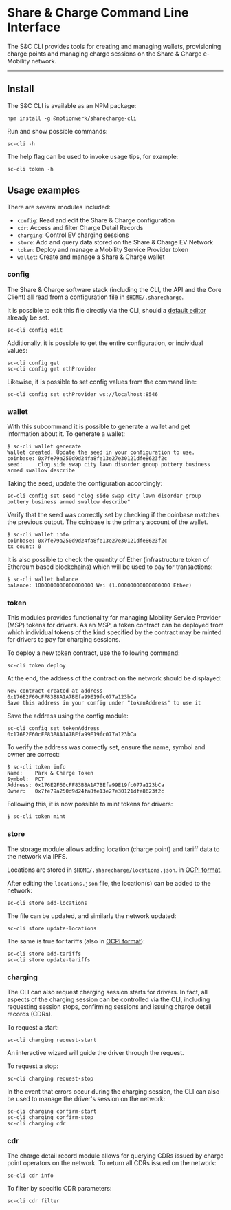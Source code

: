 # Share & Charge Command Line Interface

The S&C CLI provides tools for creating and managing wallets, provisioning charge points and managing charge sessions on the Share & Charge e-Mobility network.

---

## Install

The S&C CLI is available as an NPM package:

```
npm install -g @motionwerk/sharecharge-cli
```

Run and show possible commands:

```
sc-cli -h
```

The help flag can be used to invoke usage tips, for example:

```
sc-cli token -h
```

## Usage examples

There are several modules included:
- `config`:    Read and edit the Share & Charge configuration
- `cdr`:       Access and filter Charge Detail Records
- `charging`:  Control EV charging sessions
- `store`:     Add and query data stored on the Share & Charge EV Network
- `token`:     Deploy and manage a Mobility Service Provider token
- `wallet`:    Create and manage a Share & Charge wallet

### config

The Share & Charge software stack (including the CLI, the API and the Core Client) all read from a configuration file in `$HOME/.sharecharge`.

It is possible to edit this file directly via the CLI, should a [default editor](https://askubuntu.com/questions/432524/how-do-i-find-and-set-my-editor-environment-variable) already be set. 

```
sc-cli config edit
```

Additionally, it is possible to get the entire configuration, or individual values:
```
sc-cli config get
sc-cli config get ethProvider
```

Likewise, it is possible to set config values from the command line:
```
sc-cli config set ethProvider ws://localhost:8546
```

### wallet

With this subcommand it is possible to generate a wallet and get information about it. To generate a wallet:
```
$ sc-cli wallet generate
Wallet created. Update the seed in your configuration to use.
coinbase: 0x7fe79a250d9d24fa8fe13e27e30121dfe8623f2c
seed:     clog side swap city lawn disorder group pottery business armed swallow describe
```

Taking the seed, update the configuration accordingly:
```
sc-cli config set seed "clog side swap city lawn disorder group pottery business armed swallow describe"
```

Verify that the seed was correctly set by checking if the coinbase matches the previous output. The coinbase is the primary account of the wallet.

```
$ sc-cli wallet info
coinbase: 0x7fe79a250d9d24fa8fe13e27e30121dfe8623f2c
tx count: 0
```

It is also possible to check the quantity of Ether (infrastructure token of Ethereum based blockchains) which will be used to pay for transactions:

```
$ sc-cli wallet balance
balance: 1000000000000000000 Wei (1.00000000000000000 Ether)
```

### token

This modules provides functionality for managing Mobility Service Provider (MSP) tokens for drivers. As an MSP, a token contract can be deployed from which individual tokens of the kind specified by the contract may be minted for drivers to pay for charging sessions.

To deploy a new token contract, use the following command:
```
sc-cli token deploy
```

At the end, the address of the contract on the network should be displayed:
```
New contract created at address 0x176E2F60cFF83B8A1A7BEfa99E19fc077a123bCa
Save this address in your config under "tokenAddress" to use it
```

Save the address using the config module:
```
sc-cli config set tokenAddress 0x176E2F60cFF83B8A1A7BEfa99E19fc077a123bCa
```

To verify the address was correctly set, ensure the name, symbol and owner are correct:
```
$ sc-cli token info
Name:    Park & Charge Token
Symbol:  PCT
Address: 0x176E2F60cFF83B8A1A7BEfa99E19fc077a123bCa
Owner:   0x7fe79a250d9d24fa8fe13e27e30121dfe8623f2c
```

Following this, it is now possible to mint tokens for drivers:
```
$ sc-cli token mint
```

### store

The storage module allows adding location (charge point) and tariff data to the network via IPFS. 

Locations are stored in `$HOME/.sharecharge/locations.json`. in [OCPI format](https://github.com/ocpi/ocpi/blob/master/mod_locations.md#3-object-description). 

After editing the `locations.json` file, the location(s) can be added to the network:
```
sc-cli store add-locations
```

The file can be updated, and similarly the network updated:
```
sc-cli store update-locations
```

The same is true for tariffs (also in [OCPI format](https://github.com/ocpi/ocpi/blob/master/mod_tariffs.md#3-object-description)):
```
sc-cli store add-tariffs
sc-cli store update-tariffs
```

### charging 

The CLI can also request charging session starts for drivers. In fact, all aspects of the charging session can be controlled via the CLI, including requesting session stops, confirming sessions and issuing charge detail records (CDRs).

To request a start:
```
sc-cli charging request-start
```

An interactive wizard will guide the driver through the request.

To request a stop:
```
sc-cli charging request-stop
```

In the event that errors occur during the charging session, the CLI can also be used to manage the driver's session on the network:

```
sc-cli charging confirm-start
sc-cli charging confirm-stop
sc-cli charging cdr
```

### cdr

The charge detail record module allows for querying CDRs issued by charge point operators on the network. To return all CDRs issued on the network:

```
sc-cli cdr info
```

To filter by specific CDR parameters:

```
sc-cli cdr filter
```
